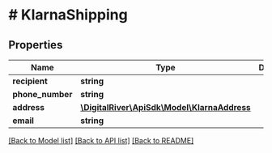 # # KlarnaShipping

## Properties

Name | Type | Description | Notes
------------ | ------------- | ------------- | -------------
**recipient** | **string** |  | [optional] 
**phone_number** | **string** |  | [optional] 
**address** | [**\DigitalRiver\ApiSdk\Model\KlarnaAddress**](KlarnaAddress.md) |  | [optional] 
**email** | **string** |  | [optional] 

[[Back to Model list]](../../README.md#documentation-for-models) [[Back to API list]](../../README.md#documentation-for-api-endpoints) [[Back to README]](../../README.md)


